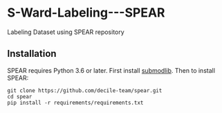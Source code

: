 # S-Ward-Labeling---SPEAR
Labeling Dataset using SPEAR repository

## Installation

SPEAR requires Python 3.6 or later. First install [submodlib](https://github.com/decile-team/submodlib#setup). Then to install SPEAR:

```git clone https://github.com/decile-team/spear.git```  
```cd spear```  
```pip install -r requirements/requirements.txt```  

